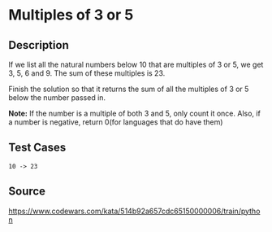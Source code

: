 # Multiples of 3 or 5

## Description 

If we list all the natural numbers below 10 that are multiples of 3 or 5, we get 3, 5, 6 and 9. The sum of these multiples is 23.

Finish the solution so that it returns the sum of all the multiples of 3 or 5 below the number passed in.

**Note:** If the number is a multiple of both 3 and 5, only count it once. Also, if a number is negative, return 0(for languages that do have them)

## Test Cases

    10 -> 23

## Source
https://www.codewars.com/kata/514b92a657cdc65150000006/train/python
